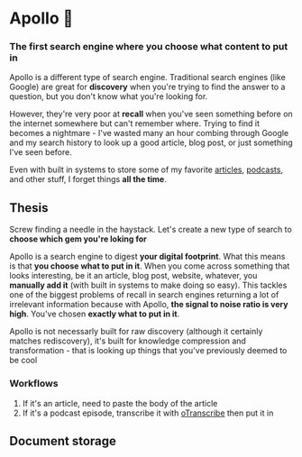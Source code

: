 # Apollo 💎
### The first search engine where you choose what content to put in

Apollo is a different type of search engine. Traditional search engines (like Google) are great for **discovery** when you're trying to find the answer to a question, but you don't know what you're looking for.

However, they're very poor at **recall** when you've seen something before on the internet somewhere but can't remember where. Trying to find it becomes a nightmare - I've wasted many an hour combing through Google and my search history to look up a good article, blog post, or just something I've seen before.

Even with built in systems to store some of my favorite [articles](https://zeus.amirbolous.com/articles), [podcasts](https://zeus.amirbolous.com/podcasts), and other stuff, I forget things **all the time**.

## Thesis
Screw finding a needle in the haystack. Let's create a new type of search to **choose which gem you're loking for**

Apollo is a search engine to digest **your digital footprint**. What this means is that **you choose what to put in it**. When you come across something that looks interesting, be it an article, blog post, website, whatever, you **manually add it** (with built in systems to make doing so easy). This tackles one of the biggest problems of recall in search engines returning a lot of irrelevant information because with Apollo, **the signal to noise ratio is very high**. You've chosen **exactly what to put in it**.

Apollo is not necessarly built for raw discovery (although it certainly matches rediscovery), it's built for knowledge compression and transformation - that is looking up things that you've previously deemed to be cool


### Workflows
1. If it's an article, need to paste the body of the article
2. If it's a podcast episode, transcribe it with [oTranscribe](https://otranscribe.com/) then put it in


## Document storage